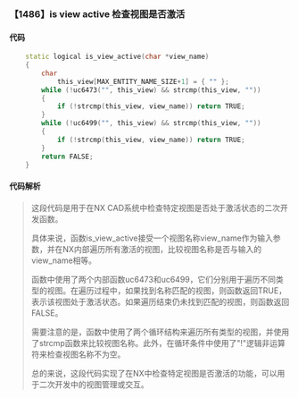 ### 【1486】is view active 检查视图是否激活

#### 代码

```cpp
    static logical is_view_active(char *view_name)  
    {  
        char  
            this_view[MAX_ENTITY_NAME_SIZE+1] = { "" };  
        while (!uc6473("", this_view) && strcmp(this_view, ""))  
        {  
            if (!strcmp(this_view, view_name)) return TRUE;  
        }  
        while (!uc6499("", this_view) && strcmp(this_view, ""))  
        {  
            if (!strcmp(this_view, view_name)) return TRUE;  
        }  
        return FALSE;  
    }

```

#### 代码解析

> 这段代码是用于在NX CAD系统中检查特定视图是否处于激活状态的二次开发函数。
>
> 具体来说，函数is_view_active接受一个视图名称view_name作为输入参数，并在NX内部遍历所有激活的视图，比较视图名称是否与输入的view_name相等。
>
> 函数中使用了两个内部函数uc6473和uc6499，它们分别用于遍历不同类型的视图。在遍历过程中，如果找到名称匹配的视图，则函数返回TRUE，表示该视图处于激活状态。如果遍历结束仍未找到匹配的视图，则函数返回FALSE。
>
> 需要注意的是，函数中使用了两个循环结构来遍历所有类型的视图，并使用了strcmp函数来比较视图名称。此外，在循环条件中使用了"!"逻辑非运算符来检查视图名称不为空。
>
> 总的来说，这段代码实现了在NX中检查特定视图是否激活的功能，可以用于二次开发中的视图管理或交互。
>
